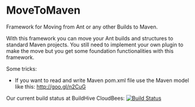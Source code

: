 MoveToMaven
===========

Framework for Moving from Ant or any other Builds to Maven.

With this framework you can move your Ant builds and structures to standard Maven projects. You still need
to implement your own plugin to make the move but you get some foundation functionalities with this framework.

Some tricks:
* If you want to read and write Maven pom.xml file use the Maven model like this: http://goo.gl/n2CuG 

Our current build status at BuildHive CloudBees: [![Build Status](https://buildhive.cloudbees.com/job/crowdcode-de/job/MoveToMaven/badge/icon)](https://buildhive.cloudbees.com/job/crowdcode-de/job/MoveToMaven/)

